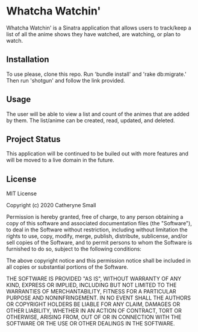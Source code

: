 # Whatcha Watchin'

Whatcha Watchin' is a Sinatra application that allows users to track/keep a list of all the anime shows they have watched, are watching, or plan to watch. 

## Installation

To use please, clone this repo. 
Run 'bundle install' and 'rake db:migrate.'
Then run 'shotgun' and follow the link provided.

## Usage

The user will be able to view a list and count of the animes that are added by them. The list/anime can be created, read, updated, and deleted.

## Project Status

This application will be continued to be builed out with more features and will be moved to a live domain in the future.

## License
MIT License

Copyright (c) 2020 Catheryne Small

Permission is hereby granted, free of charge, to any person obtaining a copy
of this software and associated documentation files (the "Software"), to deal
in the Software without restriction, including without limitation the rights
to use, copy, modify, merge, publish, distribute, sublicense, and/or sell
copies of the Software, and to permit persons to whom the Software is
furnished to do so, subject to the following conditions:

The above copyright notice and this permission notice shall be included in all
copies or substantial portions of the Software.

THE SOFTWARE IS PROVIDED "AS IS", WITHOUT WARRANTY OF ANY KIND, EXPRESS OR
IMPLIED, INCLUDING BUT NOT LIMITED TO THE WARRANTIES OF MERCHANTABILITY,
FITNESS FOR A PARTICULAR PURPOSE AND NONINFRINGEMENT. IN NO EVENT SHALL THE
AUTHORS OR COPYRIGHT HOLDERS BE LIABLE FOR ANY CLAIM, DAMAGES OR OTHER
LIABILITY, WHETHER IN AN ACTION OF CONTRACT, TORT OR OTHERWISE, ARISING FROM,
OUT OF OR IN CONNECTION WITH THE SOFTWARE OR THE USE OR OTHER DEALINGS IN THE
SOFTWARE.